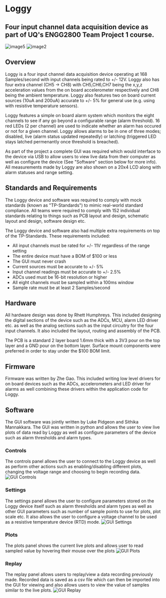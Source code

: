 # Loggy
## Four input channel data acquisition device as part of UQ's ENGG2800 Team Project 1 course.
![image5](https://github.com/user-attachments/assets/c2652dec-ee7c-4f25-ba55-043b2a7cf990)
![image2](https://github.com/user-attachments/assets/86f580f2-da47-4894-a557-aa4461093b21)

## Overview
Loggy is a four input channel data acquisition device operating at 168 Samples/second with input channels being rated to +/- 12V. Loggy also has four extra channel (CH5 -> CH8) with CH5,CH6,CH7 being the x,y,z acceleration values from the on board accelerometer respectively and CH8 being the ambient temperature. Loggy also features two on board current sources (10uA and 200uA) accurate to +/- 5% for general use (e.g. using with resistive temperature sensors).

Loggy features a simple on board alarm system which monitors the eight channels to see if any go beyond a configurable range (alarm threshold). 16 red LEDs (2 per channel) are used to indicate whether an alarm has occured or not for a given channel. Loggy allows alarms to be in one of three modes; disabled, live (alarm status updated repeatedly) or latching (triggered LED stays latched permenantly once threshold is breached). 

As part of the project a complete GUI was required which would interface to the device via USB to allow users to view live data from their computer as well as configure the device (See "Software" section below for more info). All measurements made by Loggy are also shown on a 20x4 LCD along with alarm statuses and range setting.

## Standards and Requirements
The Loggy device and software was required to comply with mock standards (known as "TP-Standards") to mimic real-world standard compliance. All teams were required to comply with 152 individual standards relating to things such as PCB layout and design, schematic layout and design, software design etc.

The Loggy device and software also had multiple extra requirements on top of the TP-Standards. These requirements included:

* All input channels must be rated for +/- 11V regardless of the range setting
* The entire device must have a BOM of $100 or less
* The GUI must never crash
* Current sources must be accurate to +/- 5%
* Input channel readings must be accurate to +/- 2.5%
* ADCs used must be 16-bit resolution or higher
* All eight channels must be sampled within a 100ms window
* Sample rate must be at least 2 Samples/second

## Hardware
All hardware design was done by Rhett Humphreys. This included designing the digital sections of the device such as the ADCs, MCU, alarm LED driver etc. as well as the analog sections such as the input circuitry for the four input channels. It also included the layout, routing and assembly of the PCB.

The PCB is a standard 2 layer board 1.6mm thick with a 3V3 pour on the top layer and a GND pour on the bottom layer. Surface mount components were preferred in order to stay under the $100 BOM limit. 

## Firmware
Firmware was written by Zhe Gao. This included writing low level drivers for on board devices such as the ADCs, accelerometers and LED driver for alarms as well combining these drivers within the application code for Loggy.

## Software
The GUI software was jointly written by Luke Pidgeon and Sithika Mannakkara. The GUI was written in python and allows the user to view live plots of data read by Loggy as well as configure parameters of the device such as alarm thresholds and alarm types.
### Controls
The controls panel allows the user to connect to the Loggy device as well as perform other actions such as enabling/disabling different plots, changing the voltage range and choosing to begin recording data.
![GUI Controls](https://github.com/user-attachments/assets/4c614713-8d56-4b0d-926d-e0235b70c67e)
### Settings
The settings panel allows the user to configure parameters stored on the Loggy device itself such as alarm thresholds and alarm types as well as other GUI parameters such as number of sample points to use for plots, plot scale etc. It also allows the user to configure a voltage channel to be used as a resistive temperature device (RTD) mode.
![GUI Settings](https://github.com/user-attachments/assets/83619277-722d-4638-a523-d600078e53c3)
### Plots
The plots panel shows the current live plots and allows user to read sampled value by hovering their mouse over the plots
![GUI Plots](https://github.com/user-attachments/assets/67ef6cd4-b12b-46c5-810f-472d371d5a23)
### Replay
The replay panel allows users to replay/view a data recording previously made. Recorded data is saved as a csv file which can then be imported into the GUI for viewing and also allows users to view the value of samples similar to the live plots.
![GUI Replay](https://github.com/user-attachments/assets/da4a61c2-317a-4648-a5c0-e8fa4573c7be)


